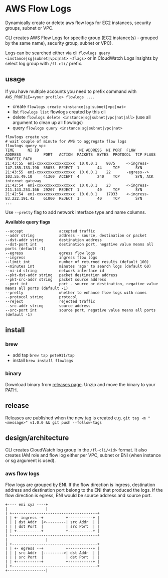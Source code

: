 # AWS Flow Logs

Dynamically create or delete aws flow logs for EC2 instances, security groups, subnet or VPC.

CLI creates AWS Flow Logs for specific group (EC2 instance(s) - grouped by the same name), security group, subnet or VPC).

Logs can be searched either via cli `flowlogs query <instance|sg|subnet|vpc|nat> <flags>` or in CloudWatch Logs Insights
by select log group with `/fl-cli/` prefix.

## usage

If you have multiple accounts you need to prefix command with `AWS_PROFILE=<your profile> flowlogs ...`.

- create `flowlogs create <instance|sg|subnet|vpc|nat>`
- list `flowlogs list` flowlogs created by this cli
- delete `flowlogs delete <instance|sg|subnet|vpc|nat|all>` (use all argument to clean up all flowlogs)
- query `flowlogs query <instance|sg|subnet|vpc|nat>`

```
flowlogs create vpc
# wait couple of minute for AWS to aggregate flow logs
flowlogs query vpc
TIME      NI ID                  NI ADDRESS  NI PORT  FLOW        ADDRESS          PORT   ACTION  PACKETS  BYTES  PROTOCOL  TCP FLAGS      TRAFFIC PATH
21:43:55  eni-xxxxxxxxxxxxxxxxx  10.0.0.1    8075     <-ingress-  147.185.133.190  55053  REJECT  1        44     TCP       SYN            
21:43:55  eni-xxxxxxxxxxxxxxxxx  10.0.0.1    22       -egress-->  103.55.49.10     41360  ACCEPT  4        240    TCP       SYN, ACK       internet gateway
21:42:54  eni-xxxxxxxxxxxxxxxxx  10.0.0.1    23       <-ingress-  211.143.253.166  29207  REJECT  1        40     TCP       SYN            
21:42:54  eni-xxxxxxxxxxxxxxxxx  10.0.0.1    17933    <-ingress-  83.222.191.42    61000  REJECT  1        40     TCP       SYN            
...
```

Use `--pretty` flag to add network interface type and name columns.

**Available query flags**
 ```
--accept                accepted traffic
--addr string           address - source, destination or packet
--dst-addr string       destination address
--dst-port int          destination port, negative value means all ports (default -1)
--egress                egress flow logs
--ingress               ingress flow logs
--limit int             number of returned results (default 100)
--minutes int           minutes 'ago' to search logs (default 60)
--ni-id string          network interface id
--pkt-dst-addr string   packet destination address
--pkt-src-addr string   packet source address
--port int              port - source or destination, negative value means all ports (default -1)
--pretty                whether to enhance flow logs with names
--protocol string       protocol
--reject                rejected traffic
--src-addr string       source address
--src-port int          source port, negative value means all ports (default -1)
```

## install

### brew

- add tap `brew tap pete911/tap`
- install `brew install flowlogs`

### binary

Download binary from [releases page](https://github.com/pete911/flowlogs/releases). Unzip and move the binary to your PATH.

## release

Releases are published when the new tag is created e.g.
`git tag -m "<message>" v1.0.0 && git push --follow-tags`

## design/architecture

CLI creates CloudWatch log group in the `/fl-cli/<id>` format. It also creates IAM role and flow log either per VPC, 
subnet or ENI (when instance or sg argument is used). 

### aws flow logs

Flow logs are grouped by ENI. If the flow direction is ingress, destination address and destination port belong to the
ENI that produced the logs. If the flow direction is egress, ENI would be source address and source port.

```
+---- eni xyz ----+
|                 |
| +--------------------------------------+
| | +- ingress -+          +-----------+ |
| | | dst Addr  |<---------| src Addr  | |
| | | dst Port  |          | src Port  | |
| | +-----------+          +-----------+ |
| +--------------------------------------+
|                 |
| +--------------------------------------+
| | +- egress --+          +-----------+ |
| | | src Addr  |--------->| dst Addr  | |
| | | src Port  |          | dst Port  | |
| | +-----------+          +-----------+ |
| +--------------------------------------+
+-----------------|
```
